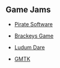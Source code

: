 ## Game Jams

- [Pirate Software](https://itch.io/jam/pirate)

- [Brackeys Game](https://itch.io/jam/brackeys-12)

- [Ludum Dare](https://ludumdare.com/)

- [GMTK](https://gamemakerstoolkit.com/jam/)


